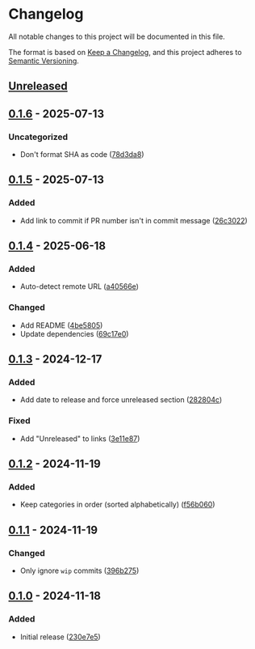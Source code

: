 # Changelog

All notable changes to this project will be documented in this file.

The format is based on [Keep a Changelog](https://keepachangelog.com/en/1.1.0/),
and this project adheres to [Semantic Versioning](https://semver.org/spec/v2.0.0.html).

## [Unreleased]

## [0.1.6] - 2025-07-13

### Uncategorized

- Don't format SHA as code ([78d3da8](https://github.com/danroc/kacl/commit/78d3da8))

## [0.1.5] - 2025-07-13

### Added

- Add link to commit if PR number isn't in commit message ([26c3022](https://github.com/danroc/kacl/commit/26c3022))

## [0.1.4] - 2025-06-18

### Added

- Auto-detect remote URL ([a40566e](https://github.com/danroc/kacl/commit/a40566e))

### Changed

- Add README ([4be5805](https://github.com/danroc/kacl/commit/4be5805))
- Update dependencies ([69c17e0](https://github.com/danroc/kacl/commit/69c17e0))

## [0.1.3] - 2024-12-17

### Added

- Add date to release and force unreleased section ([282804c](https://github.com/danroc/kacl/commit/282804c))

### Fixed

- Add "Unreleased" to links ([3e11e87](https://github.com/danroc/kacl/commit/3e11e87))

## [0.1.2] - 2024-11-19

### Added

- Keep categories in order (sorted alphabetically) ([f56b060](https://github.com/danroc/kacl/commit/f56b060))

## [0.1.1] - 2024-11-19

### Changed

- Only ignore `wip` commits ([396b275](https://github.com/danroc/kacl/commit/396b275))

## [0.1.0] - 2024-11-18

### Added

- Initial release ([230e7e5](https://github.com/danroc/kacl/commit/230e7e5))

[Unreleased]: https://github.com/danroc/kacl/compare/v0.1.6...HEAD
[0.1.6]: https://github.com/danroc/kacl/compare/v0.1.5...v0.1.6
[0.1.5]: https://github.com/danroc/kacl/compare/v0.1.4...v0.1.5
[0.1.4]: https://github.com/danroc/kacl/compare/v0.1.3...v0.1.4
[0.1.3]: https://github.com/danroc/kacl/compare/v0.1.2...v0.1.3
[0.1.2]: https://github.com/danroc/kacl/compare/v0.1.1...v0.1.2
[0.1.1]: https://github.com/danroc/kacl/compare/v0.1.0...v0.1.1
[0.1.0]: https://github.com/danroc/kacl/releases/tag/v0.1.0

